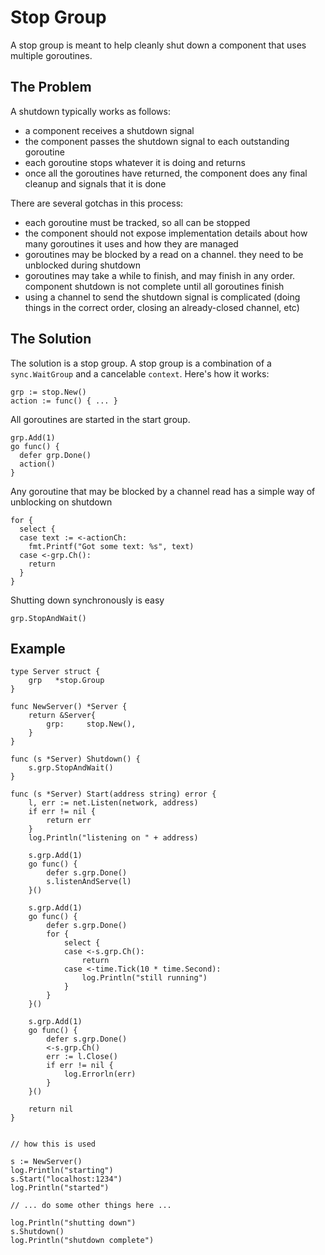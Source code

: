 # Stop Group

A stop group is meant to help cleanly shut down a component that uses multiple goroutines. 


## The Problem

A shutdown typically works as follows:

- a component receives a shutdown signal
- the component passes the shutdown signal to each outstanding goroutine
- each goroutine stops whatever it is doing and returns
- once all the goroutines have returned, the component does any final cleanup and signals that it is done

There are several gotchas in this process:

- each goroutine must be tracked, so all can be stopped
- the component should not expose implementation details about how many goroutines it uses and how they are managed
- goroutines may be blocked by a read on a channel. they need to be unblocked during shutdown
- goroutines may take a while to finish, and may finish in any order. component shutdown is not complete until all goroutines finish
- using a channel to send the shutdown signal is complicated (doing things in the correct order, closing an already-closed channel, etc)


## The Solution

The solution is a stop group. A stop group is a combination of a `sync.WaitGroup` and a cancelable `context`. Here's how it works:

```
grp := stop.New()
action := func() { ... }
```

All goroutines are started in the start group.

```
grp.Add(1)
go func() {
  defer grp.Done()
  action()
}
```


Any goroutine that may be blocked by a channel read has a simple way of unblocking on shutdown

```
for {
  select {
  case text := <-actionCh:
    fmt.Printf("Got some text: %s", text)
  case <-grp.Ch():
    return
  }
}
```


Shutting down synchronously is easy

```
grp.StopAndWait()
```


## Example

```
type Server struct {
	grp   *stop.Group
}

func NewServer() *Server {
	return &Server{
		grp:     stop.New(),
	}
}

func (s *Server) Shutdown() {
	s.grp.StopAndWait()
}

func (s *Server) Start(address string) error {
	l, err := net.Listen(network, address)
	if err != nil {
		return err
	}
	log.Println("listening on " + address)

	s.grp.Add(1)
	go func() {
		defer s.grp.Done()
		s.listenAndServe(l)
	}()

	s.grp.Add(1)
	go func() {
		defer s.grp.Done()
		for {
			select {
			case <-s.grp.Ch():
				return
			case <-time.Tick(10 * time.Second):
				log.Println("still running")
			}
		}
	}()

	s.grp.Add(1)
	go func() {
		defer s.grp.Done()
		<-s.grp.Ch()
		err := l.Close()
		if err != nil {
			log.Errorln(err)
		}
	}()

	return nil
}


// how this is used

s := NewServer()
log.Println("starting")
s.Start("localhost:1234")
log.Println("started")

// ... do some other things here ...

log.Println("shutting down")
s.Shutdown()
log.Println("shutdown complete")
```
